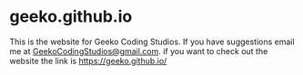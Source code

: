 # geeko.github.io
This is the website for Geeko Coding Studios. If you have suggestions email me at GeekoCodingStudios@gmail.com. if you want to 
check out the website the link is https://geeko.github.io/

